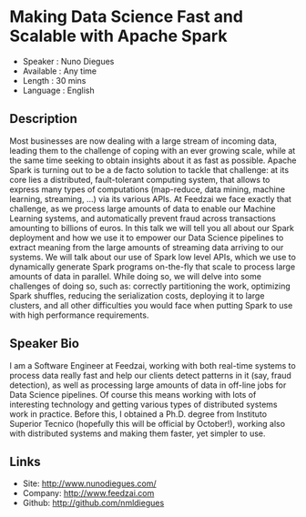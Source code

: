 Making Data Science Fast and Scalable with Apache Spark
========================

* Speaker   : Nuno Diegues
* Available : Any time
* Length    : 30 mins
* Language  : English

Description
-----------

Most businesses are now dealing with a large stream of incoming data, leading them to the challenge of coping with an ever growing scale, while at the same time seeking to obtain insights about it as fast as possible. Apache Spark is turning out to be a de facto solution to tackle that challenge: at its core lies a distributed, fault-tolerant computing system, that allows to express many types of computations (map-reduce, data mining, machine learning, streaming, ...) via its various APIs.
At Feedzai we face exactly that challenge, as we process large amounts of data to enable our Machine Learning systems, and automatically prevent fraud across transactions amounting to billions of euros.
In this talk we will tell you all about our Spark deployment and how we use it to empower our Data Science pipelines to extract meaning from the large amounts of streaming data arriving to our systems. We will talk about our use of Spark low level APIs, which we use to dynamically generate Spark programs on-the-fly that scale to process large amounts of data in parallel. While doing so, we will delve into some challenges of doing so, such as: correctly partitioning the work, optimizing Spark shuffles, reducing the serialization costs, deploying it to large clusters, and all other difficulties you would face when putting Spark to use with high performance requirements.


Speaker Bio
-----------
I am a Software Engineer at Feedzai, working with both real-time systems to process data really fast and help our clients detect patterns in it (say, fraud detection), as well as processing large amounts of data in off-line jobs for Data Science pipelines. Of course this means working with lots of interesting technology and getting various types of distributed systems work in practice.
Before this, I obtained a Ph.D. degree from Instituto Superior Tecnico (hopefully this will be official by October!), working also with distributed systems and making them faster, yet simpler to use.



Links
-----

* Site: http://www.nunodiegues.com/
* Company: http://www.feedzai.com
* Github: http://github.com/nmldiegues
